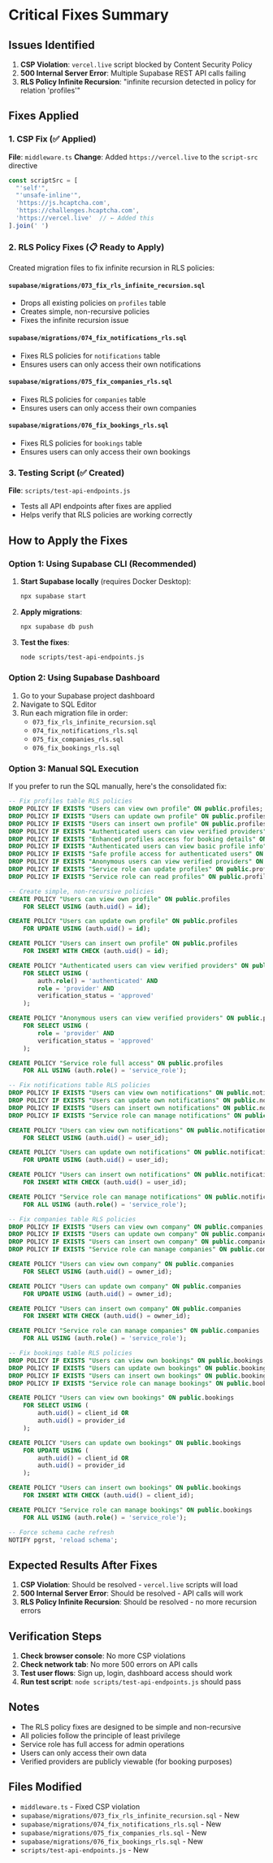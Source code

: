 # Critical Fixes Summary

## Issues Identified

1. **CSP Violation**: `vercel.live` script blocked by Content Security Policy
2. **500 Internal Server Error**: Multiple Supabase REST API calls failing
3. **RLS Policy Infinite Recursion**: "infinite recursion detected in policy for relation 'profiles'"

## Fixes Applied

### 1. CSP Fix (✅ Applied)

**File**: `middleware.ts`
**Change**: Added `https://vercel.live` to the `script-src` directive

```typescript
const scriptSrc = [
  "'self'",
  "'unsafe-inline'",
  'https://js.hcaptcha.com',
  'https://challenges.hcaptcha.com',
  'https://vercel.live'  // ← Added this
].join(' ')
```

### 2. RLS Policy Fixes (📋 Ready to Apply)

Created migration files to fix infinite recursion in RLS policies:

#### `supabase/migrations/073_fix_rls_infinite_recursion.sql`
- Drops all existing policies on `profiles` table
- Creates simple, non-recursive policies
- Fixes the infinite recursion issue

#### `supabase/migrations/074_fix_notifications_rls.sql`
- Fixes RLS policies for `notifications` table
- Ensures users can only access their own notifications

#### `supabase/migrations/075_fix_companies_rls.sql`
- Fixes RLS policies for `companies` table
- Ensures users can only access their own companies

#### `supabase/migrations/076_fix_bookings_rls.sql`
- Fixes RLS policies for `bookings` table
- Ensures users can only access their own bookings

### 3. Testing Script (✅ Created)

**File**: `scripts/test-api-endpoints.js`
- Tests all API endpoints after fixes are applied
- Helps verify that RLS policies are working correctly

## How to Apply the Fixes

### Option 1: Using Supabase CLI (Recommended)

1. **Start Supabase locally** (requires Docker Desktop):
   ```bash
   npx supabase start
   ```

2. **Apply migrations**:
   ```bash
   npx supabase db push
   ```

3. **Test the fixes**:
   ```bash
   node scripts/test-api-endpoints.js
   ```

### Option 2: Using Supabase Dashboard

1. Go to your Supabase project dashboard
2. Navigate to SQL Editor
3. Run each migration file in order:
   - `073_fix_rls_infinite_recursion.sql`
   - `074_fix_notifications_rls.sql`
   - `075_fix_companies_rls.sql`
   - `076_fix_bookings_rls.sql`

### Option 3: Manual SQL Execution

If you prefer to run the SQL manually, here's the consolidated fix:

```sql
-- Fix profiles table RLS policies
DROP POLICY IF EXISTS "Users can view own profile" ON public.profiles;
DROP POLICY IF EXISTS "Users can update own profile" ON public.profiles;
DROP POLICY IF EXISTS "Users can insert own profile" ON public.profiles;
DROP POLICY IF EXISTS "Authenticated users can view verified providers" ON public.profiles;
DROP POLICY IF EXISTS "Enhanced profiles access for booking details" ON public.profiles;
DROP POLICY IF EXISTS "Authenticated users can view basic profile info" ON public.profiles;
DROP POLICY IF EXISTS "Safe profile access for authenticated users" ON public.profiles;
DROP POLICY IF EXISTS "Anonymous users can view verified providers" ON public.profiles;
DROP POLICY IF EXISTS "Service role can update profiles" ON public.profiles;
DROP POLICY IF EXISTS "Service role can read profiles" ON public.profiles;

-- Create simple, non-recursive policies
CREATE POLICY "Users can view own profile" ON public.profiles
    FOR SELECT USING (auth.uid() = id);

CREATE POLICY "Users can update own profile" ON public.profiles
    FOR UPDATE USING (auth.uid() = id);

CREATE POLICY "Users can insert own profile" ON public.profiles
    FOR INSERT WITH CHECK (auth.uid() = id);

CREATE POLICY "Authenticated users can view verified providers" ON public.profiles
    FOR SELECT USING (
        auth.role() = 'authenticated' AND 
        role = 'provider' AND 
        verification_status = 'approved'
    );

CREATE POLICY "Anonymous users can view verified providers" ON public.profiles
    FOR SELECT USING (
        role = 'provider' AND 
        verification_status = 'approved'
    );

CREATE POLICY "Service role full access" ON public.profiles
    FOR ALL USING (auth.role() = 'service_role');

-- Fix notifications table RLS policies
DROP POLICY IF EXISTS "Users can view own notifications" ON public.notifications;
DROP POLICY IF EXISTS "Users can update own notifications" ON public.notifications;
DROP POLICY IF EXISTS "Users can insert own notifications" ON public.notifications;
DROP POLICY IF EXISTS "Service role can manage notifications" ON public.notifications;

CREATE POLICY "Users can view own notifications" ON public.notifications
    FOR SELECT USING (auth.uid() = user_id);

CREATE POLICY "Users can update own notifications" ON public.notifications
    FOR UPDATE USING (auth.uid() = user_id);

CREATE POLICY "Users can insert own notifications" ON public.notifications
    FOR INSERT WITH CHECK (auth.uid() = user_id);

CREATE POLICY "Service role can manage notifications" ON public.notifications
    FOR ALL USING (auth.role() = 'service_role');

-- Fix companies table RLS policies
DROP POLICY IF EXISTS "Users can view own company" ON public.companies;
DROP POLICY IF EXISTS "Users can update own company" ON public.companies;
DROP POLICY IF EXISTS "Users can insert own company" ON public.companies;
DROP POLICY IF EXISTS "Service role can manage companies" ON public.companies;

CREATE POLICY "Users can view own company" ON public.companies
    FOR SELECT USING (auth.uid() = owner_id);

CREATE POLICY "Users can update own company" ON public.companies
    FOR UPDATE USING (auth.uid() = owner_id);

CREATE POLICY "Users can insert own company" ON public.companies
    FOR INSERT WITH CHECK (auth.uid() = owner_id);

CREATE POLICY "Service role can manage companies" ON public.companies
    FOR ALL USING (auth.role() = 'service_role');

-- Fix bookings table RLS policies
DROP POLICY IF EXISTS "Users can view own bookings" ON public.bookings;
DROP POLICY IF EXISTS "Users can update own bookings" ON public.bookings;
DROP POLICY IF EXISTS "Users can insert own bookings" ON public.bookings;
DROP POLICY IF EXISTS "Service role can manage bookings" ON public.bookings;

CREATE POLICY "Users can view own bookings" ON public.bookings
    FOR SELECT USING (
        auth.uid() = client_id OR 
        auth.uid() = provider_id
    );

CREATE POLICY "Users can update own bookings" ON public.bookings
    FOR UPDATE USING (
        auth.uid() = client_id OR 
        auth.uid() = provider_id
    );

CREATE POLICY "Users can insert own bookings" ON public.bookings
    FOR INSERT WITH CHECK (auth.uid() = client_id);

CREATE POLICY "Service role can manage bookings" ON public.bookings
    FOR ALL USING (auth.role() = 'service_role');

-- Force schema cache refresh
NOTIFY pgrst, 'reload schema';
```

## Expected Results After Fixes

1. **CSP Violation**: Should be resolved - `vercel.live` scripts will load
2. **500 Internal Server Error**: Should be resolved - API calls will work
3. **RLS Policy Infinite Recursion**: Should be resolved - no more recursion errors

## Verification Steps

1. **Check browser console**: No more CSP violations
2. **Check network tab**: No more 500 errors on API calls
3. **Test user flows**: Sign up, login, dashboard access should work
4. **Run test script**: `node scripts/test-api-endpoints.js` should pass

## Notes

- The RLS policy fixes are designed to be simple and non-recursive
- All policies follow the principle of least privilege
- Service role has full access for admin operations
- Users can only access their own data
- Verified providers are publicly viewable (for booking purposes)

## Files Modified

- `middleware.ts` - Fixed CSP violation
- `supabase/migrations/073_fix_rls_infinite_recursion.sql` - New
- `supabase/migrations/074_fix_notifications_rls.sql` - New  
- `supabase/migrations/075_fix_companies_rls.sql` - New
- `supabase/migrations/076_fix_bookings_rls.sql` - New
- `scripts/test-api-endpoints.js` - New
